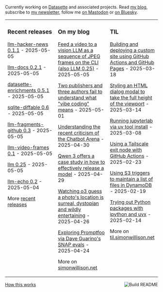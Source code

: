 Currently working on [Datasette](https://datasette.io/) and associated projects. Read [my blog](https://simonwillison.net/), subscribe to [my newsletter](https://simonw.substack.com/), follow me <a href="https://fedi.simonwillison.net/@simon">on Mastodon</a> or [on Bluesky](https://bsky.app/profile/simonwillison.net).

<table><tr><td valign="top" width="33%">

### Recent releases
<!-- recent_releases starts -->
[llm-hacker-news 0.1.1](https://github.com/simonw/llm-hacker-news/releases/tag/0.1.1) - 2025-05-05

[llm-docs 0.2.1](https://github.com/simonw/llm-docs/releases/tag/0.2.1) - 2025-05-05

[datasette-enrichments 0.5.1](https://github.com/datasette/datasette-enrichments/releases/tag/0.5.1) - 2025-05-05

[sqlite-diffable 0.6](https://github.com/simonw/sqlite-diffable/releases/tag/0.6) - 2025-05-05

[llm-fragments-github 0.3](https://github.com/simonw/llm-fragments-github/releases/tag/0.3) - 2025-05-05

[llm-video-frames 0.1](https://github.com/simonw/llm-video-frames/releases/tag/0.1) - 2025-05-05

[llm 0.25](https://github.com/simonw/llm/releases/tag/0.25) - 2025-05-05

[llm-echo 0.2](https://github.com/simonw/llm-echo/releases/tag/0.2) - 2025-05-04
<!-- recent_releases ends -->
More [recent releases](https://github.com/simonw/simonw/blob/main/releases.md)
</td><td valign="top" width="34%">

### On my blog
<!-- blog starts -->
[Feed a video to a vision LLM as a sequence of JPEG frames on the CLI (also LLM 0.25)](https://simonwillison.net/2025/May/5/llm-video-frames/) - 2025-05-05

[Two publishers and three authors fail to understand what "vibe coding" means](https://simonwillison.net/2025/May/1/not-vibe-coding/) - 2025-05-01

[Understanding the recent criticism of the Chatbot Arena](https://simonwillison.net/2025/Apr/30/criticism-of-the-chatbot-arena/) - 2025-04-30

[Qwen 3 offers a case study in how to effectively release a model](https://simonwillison.net/2025/Apr/29/qwen-3/) - 2025-04-29

[Watching o3 guess a photo's location is surreal, dystopian and wildly entertaining](https://simonwillison.net/2025/Apr/26/o3-photo-locations/) - 2025-04-26

[Exploring Promptfoo via Dave Guarino's SNAP evals](https://simonwillison.net/2025/Apr/24/exploring-promptfoo/) - 2025-04-24
<!-- blog ends -->
More on [simonwillison.net](https://simonwillison.net/)
</td><td valign="top" width="33%">

### TIL
<!-- tils starts -->
[Building and deploying a custom site using GitHub Actions and GitHub Pages](https://til.simonwillison.net/github-actions/github-pages) - 2025-03-18

[Styling an HTML dialog modal to take the full height of the viewport](https://til.simonwillison.net/css/dialog-full-height) - 2025-03-14

[Running jupyterlab via uv tool install](https://til.simonwillison.net/jupyter/jupyterlab-uv-tool-install) - 2025-03-08

[Using a Tailscale exit node with GitHub Actions](https://til.simonwillison.net/tailscale/tailscale-github-actions) - 2025-02-23

[Using S3 triggers to maintain a list of files in DynamoDB](https://til.simonwillison.net/aws/s3-triggers-dynamodb) - 2025-02-19

[Trying out Python packages with ipython and uvx](https://til.simonwillison.net/python/itry) - 2025-02-14
<!-- tils ends -->
More on [til.simonwillison.net](https://til.simonwillison.net/)
</td></tr></table>

<a href="https://github.com/simonw/simonw/actions"><img src="https://github.com/simonw/simonw/workflows/Build%20README/badge.svg" align="right" alt="Build README"></a> <a href="https://simonwillison.net/2020/Jul/10/self-updating-profile-readme/">How this works</a>
